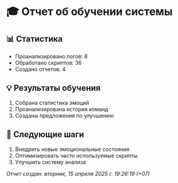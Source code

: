 # 🎓 Отчет об обучении системы

## 📊 Статистика
- Проанализировано логов:        8
- Обработано скриптов:       36
- Создано отчетов:        4

## 💡 Результаты обучения
1. Собрана статистика эмоций
2. Проанализирована история команд
3. Созданы предложения по улучшению

## 🎯 Следующие шаги
1. Внедрить новые эмоциональные состояния
2. Оптимизировать часто используемые скрипты
3. Улучшить систему анализа

_Отчет создан: вторник, 15 апреля 2025 г. 19:26:19 (+07)_
